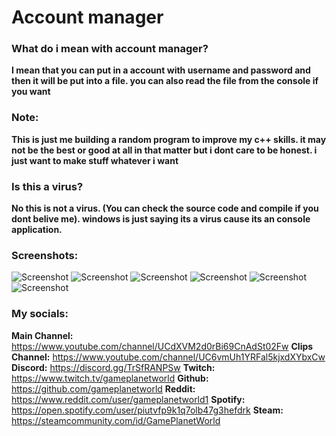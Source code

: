 # Account manager

### What do i mean with account manager?
**I mean that you can put in a account with username and password and then it will be put into a file. you can also read the file from the console if you want**

### Note:
**This is just me building a random program to improve my c++ skills. it may not be the best or good at all in that matter but i dont care to be honest. i just want to make stuff whatever i want**

### Is this a virus?
**No this is not a virus. (You can check the source code and compile if you dont belive me). windows is just saying its a virus cause its an console application.**

### Screenshots:
![Screenshot](https://cdn.discordapp.com/attachments/768802146598387772/904089494301605958/unknown.png)
![Screenshot](https://cdn.discordapp.com/attachments/768802146598387772/904089530909487164/unknown.png)
![Screenshot](https://cdn.discordapp.com/attachments/768802146598387772/904089591261331456/unknown.png)
![Screenshot](https://cdn.discordapp.com/attachments/768802146598387772/904089925782224906/unknown.png)
![Screenshot](https://cdn.discordapp.com/attachments/768802146598387772/904090063078588476/unknown.png)
![Screenshot](https://cdn.discordapp.com/attachments/768802146598387772/904092088801587240/unknown.png)

### My socials:
**Main Channel:** https://www.youtube.com/channel/UCdXVM2d0rBi69CnAdSt02Fw
**Clips Channel:** https://www.youtube.com/channel/UC6vmUh1YRFal5kjxdXYbxCw
**Discord:** https://discord.gg/TrSfRANPSw
**Twitch:** https://www.twitch.tv/gameplanetworld
**Github:** https://github.com/gameplanetworld
**Reddit:** https://www.reddit.com/user/gameplanetworld1
**Spotify:** https://open.spotify.com/user/piutvfp9k1q7olb47g3hefdrk
**Steam:** https://steamcommunity.com/id/GamePlanetWorld
